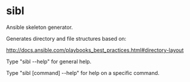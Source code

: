 sibl
====

Ansible skeleton generator.

Generates directory and file structures based on:

http://docs.ansible.com/playbooks_best_practices.html#directory-layout

Type "sibl --help" for general help.

Type "sibl [command] --help" for help on a specific command.
